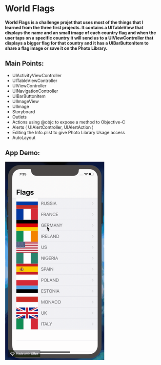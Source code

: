 # World Flags

#### World Flags is a challenge projet that uses most of the things that I learned from the three first projects. It contains a UITableView that displays the name and an small image of each country flag and when the user taps on a specific country it will send us to a UIViewController that displays a bigger flag for that country and it has a UIBarButtonItem to share a flag image or save it on the Photo Library.

## Main Points:

* UIActivityViewController
* UITableViewController
* UIViewController
* UINavigationController
* UIBarButtonItem
* UIImageView
* UIImage
* Storyboard
* Outlets
* Actions using @objc to expose a method to Objective-C
* Alerts ( UIAlertController, UIAlertAction )
* Editing the Info.plist to give Photo Library Usage access
* AutoLayout

## App Demo:

<img src="demo.gif?raw=true" width="325px" height="650">
